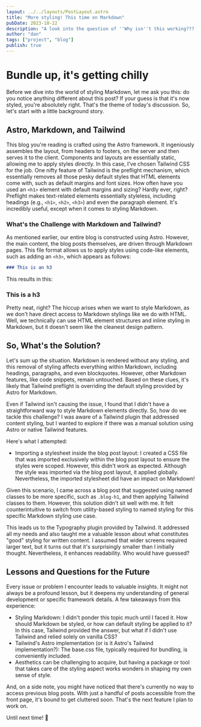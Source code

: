 ```yaml
---
layout: ../../layouts/PostLayout.astro
title: "More styling! This time on Markdown"
pubDate: 2023-10-22
description: "A look into the question of ''Why isn''t this working???'' in regards to my blogpost formatting and other small adventures."
author: "dan"
tags: ["project", "blog"]
publish: true
---
```


# Bundle up, it's getting chilly

Before we dive into the world of styling Markdown, let me ask you this: do you notice anything different about this post? If your guess is that it's now styled, you're absolutely right. That's the theme of today's discussion. So, let's start with a little background story.

## Astro, Markdown, and Tailwind

This blog you're reading is crafted using the Astro framework. It ingeniously assembles the layout, from headers to footers, on the server and then serves it to the client. Components and layouts are essentially static, allowing me to apply styles directly. In this case, I've chosen Tailwind CSS for the job. One nifty feature of Tailwind is the preflight mechanism, which essentially removes all those pesky default styles that HTML elements come with, such as default margins and font sizes. How often have you used an `<h1>` element with default margins and sizing? Hardly ever, right? Preflight makes text-related elements essentially styleless, including headings (e.g., `<h1>`, `<h2>`, `<h3>`) and even the paragraph element. It's incredibly useful, except when it comes to styling Markdown.

### What's the Challenge with Markdown and Tailwind?

As mentioned earlier, our entire blog is constructed using Astro. However, the main content, the blog posts themselves, are driven through Markdown pages. This file format allows us to apply styles using code-like elements, such as adding an `<h3>`, which appears as follows:

```markdown
### This is an h3
```

This results in this:

### This is a h3

Pretty neat, right? The hiccup arises when we want to style Markdown, as we don't have direct access to Markdown stylings like we do with HTML. Well, we technically can use HTML element structures and inline styling in Markdown, but it doesn't seem like the cleanest design pattern.

## So, What's the Solution?

Let's sum up the situation. Markdown is rendered without any styling, and this removal of styling affects everything within Markdown, including headings, paragraphs, and even blockquotes. However, other Markdown features, like code snippets, remain untouched. Based on these clues, it's likely that Tailwind preflight is overriding the default styling provided by Astro for Markdown.

Even if Tailwind isn't causing the issue, I found that I didn't have a straightforward way to style Markdown elements directly. So, how do we tackle this challenge? I was aware of a Tailwind plugin that addressed content styling, but I wanted to explore if there was a manual solution using Astro or native Tailwind features.

Here's what I attempted:

- Importing a stylesheet inside the blog post layout: I created a CSS file that was imported exclusively within the blog post layout to ensure the styles were scoped. However, this didn't work as expected. Although the style was imported via the blog post layout, it applied globally. Nevertheless, the imported stylesheet did have an impact on Markdown!

Given this scenario, I came across a blog post that suggested using named classes to be more specific, such as `.blog-h1`, and then applying Tailwind classes to them. However, this solution didn't sit well with me. It felt counterintuitive to switch from utility-based styling to named styling for this specific Markdown styling use case.

This leads us to the Typography plugin provided by Tailwind. It addressed all my needs and also taught me a valuable lesson about what constitutes "good" styling for written content. I assumed that wider screens required larger text, but it turns out that it's surprisingly smaller than I initially thought. Nevertheless, it enhances readability. Who would have guessed?

## Lessons and Questions for the Future

Every issue or problem I encounter leads to valuable insights. It might not always be a profound lesson, but it deepens my understanding of general development or specific framework details. A few takeaways from this experience:

- Styling Markdown: I didn't ponder this topic much until I faced it. How should Markdown be styled, or how can default styling be applied to it? In this case, Tailwind provided the answer, but what if I didn't use Tailwind and relied solely on vanilla CSS?
- Tailwind's Astro implementation (or is it Astro's Tailwind implementation?): The base.css file, typically required for bundling, is conveniently included.
- Aesthetics can be challenging to acquire, but having a package or tool that takes care of the styling aspect works wonders in shaping my own sense of style.

And, on a side note, you might have noticed that there's currently no way to access previous blog posts. With just a handful of posts accessible from the front page, it's bound to get cluttered soon. That's the next feature I plan to work on.

Until next time! 🐊
